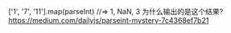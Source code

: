 
['1', '7', '11'].map(parseInt) //=>  1, NaN, 3
为什么输出的是这个结果?
https://medium.com/dailyjs/parseint-mystery-7c4368ef7b21

